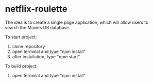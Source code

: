 # netflix-roulette

The idea is to create a single page application, which will allow users to
search the Movies DB database.

To start project: 
1) clone repository
2) open terminal and type "npm install"
3) after installation, type "npm start"

To build project: 
1)  open terminal and type "npm install"